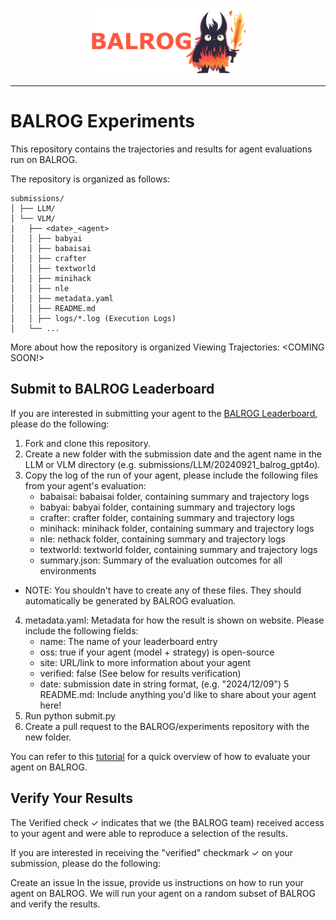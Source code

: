 <p align="center">
  <a href="https://balrogai.com">
    <img src="img/balrog_banner.png" width="50%" alt="BALROG Agent" />
  </a>
</p>

---

# BALROG Experiments

This repository contains the trajectories and results for agent evaluations run on BALROG.

The repository is organized as follows:

```
submissions/
│ ├── LLM/
│ └── VLM/
|   ├── <date>_<agent>
│   │ ├── babyai
│   │ ├── babaisai
│   │ ├── crafter
│   │ ├── textworld
│   │ ├── minihack
│   │ ├── nle
│   │ ├── metadata.yaml
│   │ ├── README.md
│   │ ├── logs/*.log (Execution Logs)
│   └── ...
```

More about how the repository is organized
Viewing Trajectories:
<COMING SOON!>

## Submit to BALROG Leaderboard
If you are interested in submitting your agent to the [BALROG Leaderboard](https://balrogai.com/), please do the following:

1. Fork and clone this repository.
2. Create a new folder with the submission date and the agent name in the LLM or VLM directory (e.g. submissions/LLM/20240921_balrog_gpt4o).
3. Copy the log of the run of your agent, please include the following files from your agent's evaluation:
    - babaisai: babaisai folder, containing summary and trajectory logs
    - babyai: babyai folder, containing summary and trajectory logs
    - crafter: crafter folder, containing summary and trajectory logs
    - minihack: minihack folder, containing summary and trajectory logs
    - nle: nethack folder, containing summary and trajectory logs
    - textworld: textworld folder, containing summary and trajectory logs
    - summary.json: Summary of the evaluation outcomes for all environments
- NOTE: You shouldn't have to create any of these files. They should automatically be generated by BALROG evaluation.
4. metadata.yaml: Metadata for how the result is shown on website. Please include the following fields:
    - name: The name of your leaderboard entry
    - oss: true if your agent (model + strategy) is open-source
    - site: URL/link to more information about your agent
    - verified: false (See below for results verification)
    - date: submission date in string format, (e.g. "2024/12/09")
5 README.md: Include anything you'd like to share about your agent here!
6. Run python submit.py <path-to-submission>
7. Create a pull request to the BALROG/experiments repository with the new folder.

You can refer to this [tutorial](https://github.com/balrog-ai/BALROG/blob/main/assets/evaluation.md) for a quick overview of how to evaluate your agent on BALROG.

## Verify Your Results
The Verified check ✓ indicates that we (the BALROG team) received access to your agent and were able to reproduce a selection of the results.

If you are interested in receiving the "verified" checkmark ✓ on your submission, please do the following:

Create an issue
In the issue, provide us instructions on how to run your agent on BALROG.
We will run your agent on a random subset of BALROG and verify the results.
